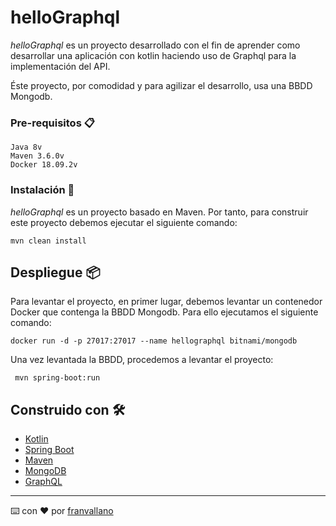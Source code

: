 # helloGraphql

_helloGraphql_ es un proyecto desarrollado con el fin de aprender 
como desarrollar una aplicación con kotlin haciendo uso de Graphql para 
la implementación del API. 

Éste proyecto, por comodidad y para agilizar el desarrollo, usa una BBDD Mongodb.

### Pre-requisitos 📋

```
Java 8v
Maven 3.6.0v
Docker 18.09.2v
```

### Instalación 🔧

_helloGraphql_ es un proyecto basado en Maven. Por tanto, para construir este proyecto debemos ejecutar el siguiente comando:

```
mvn clean install
```

## Despliegue 📦

Para levantar el proyecto, en primer lugar, debemos levantar 
un contenedor Docker que contenga la BBDD Mongodb. Para ello ejecutamos el siguiente comando:

```
docker run -d -p 27017:27017 --name hellographql bitnami/mongodb
```

Una vez levantada la BBDD, procedemos a levantar el proyecto:

```
 mvn spring-boot:run
```

## Construido con 🛠️

* [Kotlin](https://kotlinlang.org) 
* [Spring Boot](https://spring.io/projects/spring-boot)
* [Maven](https://maven.apache.org/)
* [MongoDB](https://www.mongodb.com/)
* [GraphQL](https://graphql.org/)

---
⌨️ con ❤️ por [franvallano](https://www.linkedin.com/in/francisco-javier-delgado-vallano-b28b1670/)